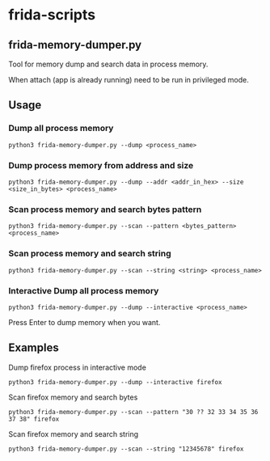 # frida-scripts

## frida-memory-dumper.py

Tool for memory dump and search data in process memory.

When attach (app is already running) need to be run in privileged mode.

## Usage

### Dump all process memory

`python3 frida-memory-dumper.py --dump <process_name>`

### Dump process memory from address and size

`python3 frida-memory-dumper.py --dump --addr <addr_in_hex> --size <size_in_bytes> <process_name>`

### Scan process memory and search bytes pattern

`python3 frida-memory-dumper.py --scan --pattern <bytes_pattern> <process_name>`

### Scan process memory and search string

`python3 frida-memory-dumper.py --scan --string <string> <process_name>`

### Interactive Dump all process memory

`python3 frida-memory-dumper.py --dump --interactive <process_name>`

Press Enter to dump memory when you want.

## Examples

Dump firefox process in interactive mode

`python3 frida-memory-dumper.py --dump --interactive firefox`

Scan firefox memory and search bytes

`python3 frida-memory-dumper.py --scan --pattern "30 ?? 32 33 34 35 36 37 38" firefox`

Scan firefox memory and search string

`python3 frida-memory-dumper.py --scan --string "12345678" firefox`
